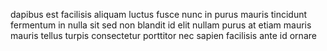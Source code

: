 dapibus est facilisis aliquam luctus fusce nunc in purus mauris tincidunt
fermentum in nulla sit sed non blandit id elit nullam purus at etiam mauris
mauris tellus turpis consectetur porttitor nec sapien facilisis ante id ornare